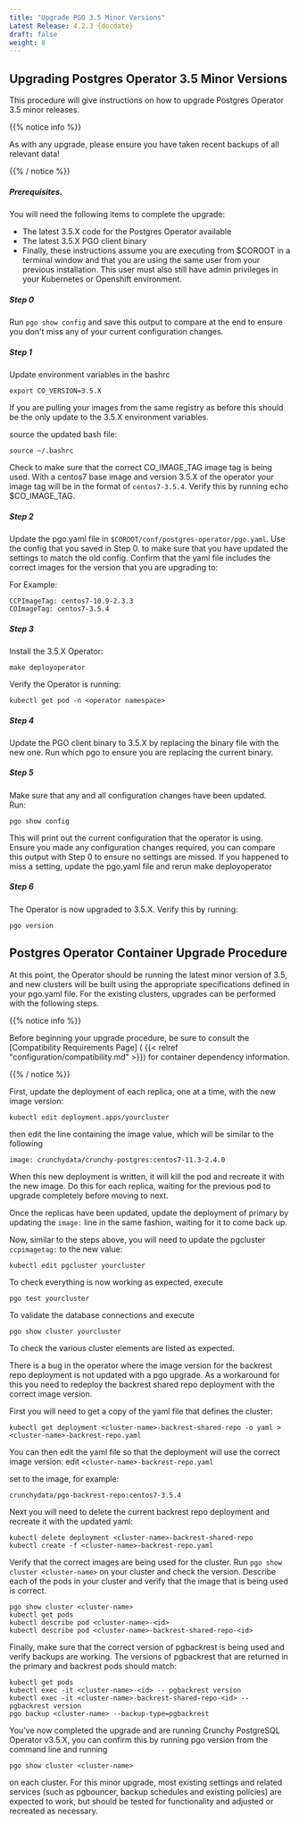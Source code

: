 ```yaml
---
title: "Upgrade PGO 3.5 Minor Versions"
Latest Release: 4.2.3 {docdate}
draft: false
weight: 8
---
```

## Upgrading Postgres Operator 3.5 Minor Versions

This procedure will give instructions on how to upgrade Postgres Operator 3.5 minor releases.

{{% notice info %}}

As with any upgrade, please ensure you have taken recent backups of all relevant data!

{{% / notice %}}

##### Prerequisites.
You will need the following items to complete the upgrade:

* The latest 3.5.X code for the Postgres Operator available
* The latest 3.5.X PGO client binary
* Finally, these instructions assume you are executing from $COROOT in a terminal window and that you are using the same user from your previous installation. This user must also still have admin privileges in your Kubernetes or Openshift environment.

##### Step 0
Run `pgo show config` and save this output to compare at the end to ensure you don't miss any of your current configuration changes.

##### Step 1
Update environment variables in the bashrc

    export CO_VERSION=3.5.X

If you are pulling your images from the same registry as before this should be the only update to the 3.5.X environment variables.

source the updated bash file:

    source ~/.bashrc

Check to make sure that the correct CO_IMAGE_TAG image tag is being used. With a centos7 base image and version 3.5.X of the operator your image tag will be in the format of `centos7-3.5.4`. Verify this by running echo $CO_IMAGE_TAG.

##### Step 2
Update the pgo.yaml file in `$COROOT/conf/postgres-operator/pgo.yaml`. Use the config that you saved in Step 0. to make sure that you have updated the settings to match the old config. Confirm that the yaml file includes the correct images for the version that you are upgrading to:

For Example:

```
CCPImageTag: centos7-10.9-2.3.3
COImageTag: centos7-3.5.4
```

##### Step 3  
Install the 3.5.X Operator:

    make deployoperator

Verify the Operator is running:

    kubectl get pod -n <operator namespace>


##### Step 4  
Update the PGO client binary to 3.5.X by replacing the binary file with the new one.
Run which pgo to ensure you are replacing the current binary.

##### Step 5  
Make sure that any and all configuration changes have been updated.  
Run:

    pgo show config

This will print out the current configuration that the operator is using.  Ensure you made any configuration changes required, you can compare this output with Step 0 to ensure no settings are missed.  If you happened to miss a setting, update the pgo.yaml file and rerun make deployoperator


##### Step 6
The Operator is now upgraded to 3.5.X.
Verify this by running:

    pgo version

## Postgres Operator Container Upgrade Procedure

At this point, the Operator should be running the latest minor version of 3.5, and new clusters will be built using the appropriate specifications defined in your pgo.yaml file. For the existing clusters, upgrades can be performed with the following steps.

{{% notice info %}}

Before beginning your upgrade procedure, be sure to consult the [Compatibility Requirements Page]
( {{< relref "configuration/compatibility.md" >}}) for container dependency information.

{{% / notice %}}

First, update the deployment of each replica, one at a time, with the new image version:

```
kubectl edit deployment.apps/yourcluster
```
then edit the line containing the image value, which will be similar to the following
```
image: crunchydata/crunchy-postgres:centos7-11.3-2.4.0
```

When this new deployment is written, it will kill the pod and recreate it with the new image. Do this for each replica, waiting for the previous pod to upgrade completely before moving to next.

Once the replicas have been updated, update the deployment of primary by updating the `image:` line in the same fashion, waiting for it to come back up.

Now, similar to the steps above, you will need to update the pgcluster `ccpimagetag:` to the new value:
```
kubectl edit pgcluster yourcluster
```

To check everything is now working as expected, execute
```
pgo test yourcluster
```
To validate the database connections and execute
```
pgo show cluster yourcluster
```
To check the various cluster elements are listed as expected.

There is a bug in the operator where the image version for the backrest repo deployment is not updated with a pgo upgrade. As a workaround for this you need to redeploy the backrest shared repo deployment with the correct image version.

First you will need to get a copy of the yaml file that defines the cluster:

    kubectl get deployment <cluster-name>-backrest-shared-repo -o yaml > <cluster-name>-backrest-repo.yaml

You can then edit the yaml file so that the deployment will use the correct image version:
edit `<cluster-name>-backrest-repo.yaml`

set to the image, for example:

    crunchydata/pgo-backrest-repo:centos7-3.5.4

Next you will need to delete the current backrest repo deployment and recreate it with the updated yaml:
```
kubectl delete deployment <cluster-name>-backrest-shared-repo
kubectl create -f <cluster-name>-backrest-repo.yaml
```
Verify that the correct images are being used for the cluster. Run `pgo show cluster <cluster-name>` on your cluster and check the version. Describe each of the pods in your cluster and verify that the image that is being used is correct.
```
pgo show cluster <cluster-name>
kubectl get pods
kubectl describe pod <cluster-name>-<id>
kubectl describe pod <cluster-name>-backrest-shared-repo-<id>
```
Finally, make sure that the correct version of pgbackrest is being used and verify backups are working. The versions of pgbackrest that are returned in the primary and backrest pods should match:
```
kubectl get pods
kubectl exec -it <cluster-name>-<id> -- pgbackrest version
kubectl exec -it <cluster-name>-backrest-shared-repo-<id> -- pgbackrest version
pgo backup <cluster-name> --backup-type=pgbackrest
```
You've now completed the upgrade and are running Crunchy PostgreSQL Operator v3.5.X, you can confirm this by running pgo version from the command line and running

    pgo show cluster <cluster-name>

on each cluster. For this minor upgrade, most existing settings and related services (such as pgbouncer, backup schedules and existing policies) are expected to work, but should be tested for functionality and adjusted or recreated as necessary.
